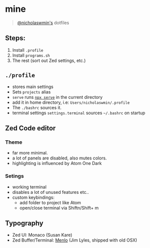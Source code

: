 # mine

> [@nicholaswmin's][nicholaswmin] dotfiles

## Steps:

1. Install `.profile`
2. Install `programs.sh`
3. The rest (sort out Zed settings, etc.)

## `./profile` 

- stores main settings
 - Sets `projects` alias 
 - `serve` runs [`npx serve`][serve] in the current directory
- add it in home directory, i.e: `Users/nicholaswmin/.profile`
- The `./bashrc` sources it.
- terminal settings `settings.terminal` sources `~/.bashrc` on startup

## Zed Code editor

### Theme

- far more minimal.
- a lot of panels are disabled, also mutes colors.
- highlighting is influenced by Atom One Dark

### Setings

- working terminal
- disables a lot of unused features etc..
- custom keybindings:
  - add folder to project like Atom
  - open/close terminal via <key>Shift</key><key>n</key>/<key>Shift</key>+ <key>m</key>


## Typography

- Zed UI: Monaco (Susan Kare)
- Zed Buffer/Terminal: [Menlo][menlo] (Jim Lyles, shipped with old OSX)


[nicholaswmin]: https://github.com/nicholaswmin
[serve]: https://www.npmjs.com/package/serve
[monaco]: https://en.wikipedia.org/wiki/Monaco_(typeface)
[menlo]: https://en.wikipedia.org/wiki/Menlo_(typeface)
